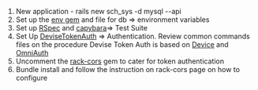 1. New application - rails new sch_sys -d mysql --api
2. Set up the [env gem](https://github.com/bkeepers/dotenv) and file for db => environment variables
3. Set up [RSpec](https://github.com/rspec/rspec-rails) and [capybara](https://github.com/teamcapybara/capybara)=> Test Suite
4. Set Up [DeviseTokenAuth](https://github.com/lynndylanhurley/devise_token_auth)  => Authentication. Review common commands files on the procedure
   Devise Token Auth is based on [Device](https://github.com/plataformatec/devise) and [OmniAuth](https://github.com/omniauth/omniauth)
5. Uncomment the [rack-cors](https://github.com/cyu/rack-cors) gem to cater for token authentication
6. Bundle install and follow the instruction on rack-cors page on how to configure
